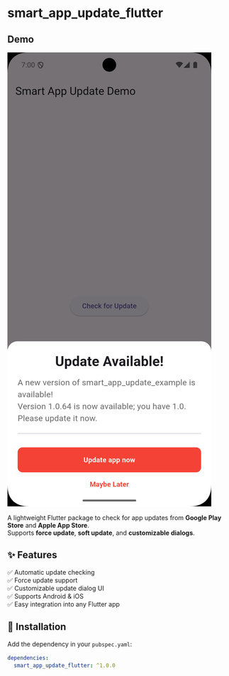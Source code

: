 # smart_app_update_flutter

## Demo

![Update Dialog Screenshot](https://github.com/akhileshgoswami/smart_app_update/raw/main/example/lib/assets/screenshots/Screenshot_1756387828.png)


A lightweight Flutter package to check for app updates from **Google Play Store** and **Apple App Store**.  
Supports **force update**, **soft update**, and **customizable dialogs**.


## ✨ Features

✅ Automatic update checking  
✅ Force update support  
✅ Customizable update dialog UI  
✅ Supports Android & iOS  
✅ Easy integration into any Flutter app  


## 🚀 Installation

Add the dependency in your `pubspec.yaml`:

```yaml
dependencies:
  smart_app_update_flutter: ^1.0.0

